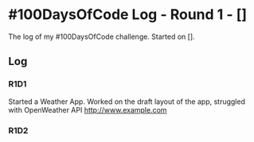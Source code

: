 # #100DaysOfCode Log - Round 1 - []

The log of my #100DaysOfCode challenge. Started on [].

## Log

### R1D1 
Started a Weather App. Worked on the draft layout of the app, struggled with OpenWeather API http://www.example.com

### R1D2
